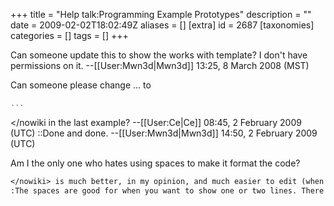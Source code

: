 +++
title = "Help talk:Programming Example Prototypes"
description = ""
date = 2009-02-02T18:02:49Z
aliases = []
[extra]
id = 2687
[taxonomies]
categories = []
tags = []
+++

Can someone update this to show the works with template? I don't have permissions on it. --[[User:Mwn3d|Mwn3d]] 13:25, 8 March 2008 (MST)

Can someone please change <nowiki><c>...</c> to
```c
...
```
</nowiki
 in the last example? --[[User:Ce|Ce]] 08:45, 2 February 2009 (UTC)
::Done and done. --[[User:Mwn3d|Mwn3d]] 14:50, 2 February 2009 (UTC)

Am I the only one who hates using spaces to make it format the code? <nowiki>
```txt
</nowiki> is much better, in my opinion, and much easier to edit (when I fix tags, I have to go through and backspace the code, trying to keep it's original indentation) --[[User:Mbishop|Mbishop]]
:The spaces are good for when you want to show one or two lines. There are still legacy examples that use spaces that usually get converted over when someone edits near them. If you see any long examples (maybe 4 or more lines or so) that are formatted using the space method you can change them to pre tags, but less than that it's probably not worth the effort. --[[User:Mwn3d|Mwn3d]] 18:02, 2 February 2009 (UTC)
